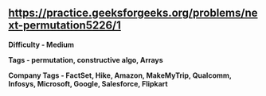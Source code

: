 ## https://practice.geeksforgeeks.org/problems/next-permutation5226/1

**Difficulty - Medium**

**Tags - permutation, constructive algo, Arrays**

**Company Tags - FactSet, Hike, Amazon, MakeMyTrip, Qualcomm, Infosys, Microsoft, Google, Salesforce, Flipkart**
